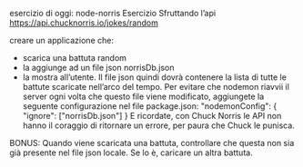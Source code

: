 esercizio di oggi: node-norris
Esercizio Sfruttando l’api https://api.chucknorris.io/jokes/random

creare un applicazione che:

- scarica una battuta random
- la aggiunge ad un file json norrisDb.json
- la mostra all’utente.
  Il file json quindi dovrà contenere la lista di tutte le battute scaricate nell’arco del tempo.
  Per evitare che nodemon riavvii il server ogni volta che questo file viene modificato, aggiungete la seguente configurazione nel file package.json:
  "nodemonConfig": {
  "ignore": ["norrisDb.json"]
  }
  E ricordate, con Chuck Norris le API non hanno il coraggio di ritornare un errore, per paura che Chuck le punisca.

BONUS:
Quando viene scaricata una battuta, controllare che questa non sia già presente nel file json locale. Se lo è, caricare un altra battuta.
